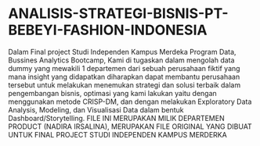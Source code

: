 # ANALISIS-STRATEGI-BISNIS-PT-BEBEYI-FASHION-INDONESIA
Dalam Final project Studi Independen Kampus Merdeka Program Data, Bussines Analytics Bootcamp, Kami di tugaskan dalam mengolah data dummy yang mewakili 1 departemen dari sebuah perusahaan fiktif yang mana insight yang didapatkan diharapkan dapat membantu perusahaan tersebut untuk melakukan menemukan strategi dan solusi terbaik dalam pengembangan bisnis, optimasi yang kami lakukan yaitu dengan menggunakan metode CRISP-DM, dan dengan melakukan Exploratory Data Analysis, Modeling, dan Visualisasi Data dalam bentuk Dashboard/Storytelling.
FILE INI MERUPAKAN MILIK DEPARTEMEN PRODUCT (NADIRA IRSALINA), MERUPAKAN FILE ORIGINAL YANG DIBUAT UNTUK FINAL PROJECT STUDI INDEPENDEN KAMPUS MERDERKA
